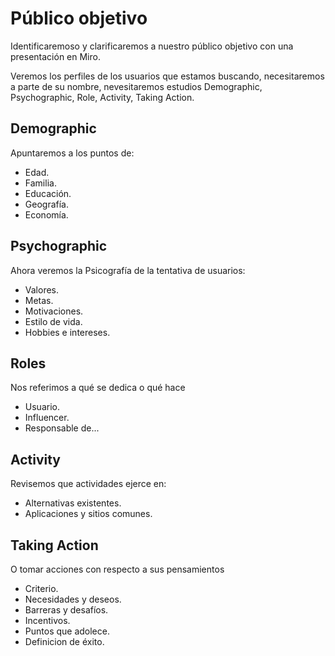 # Público objetivo

Identificaremoso y clarificaremos a nuestro público objetivo con una presentación en Miro.

Veremos los perfiles de los usuarios que estamos buscando, necesitaremos a parte de su nombre, nevesitaremos estudios Demographic, Psychographic, Role, Activity, Taking Action.

## Demographic
Apuntaremos a los puntos de:

* Edad.
* Familia.
* Educación.
* Geografía.
* Economía.

## Psychographic
Ahora veremos la Psicografía de la tentativa de usuarios:

* Valores.
* Metas.
* Motivaciones.
* Estilo de vida.
* Hobbies e intereses.

## Roles
Nos referimos a qué se dedica o qué hace

* Usuario.
* Influencer.
* Responsable de...

## Activity
Revisemos que actividades ejerce en:

* Alternativas existentes.
* Aplicaciones y sitios comunes. 

## Taking Action

O tomar acciones con respecto a sus pensamientos

* Criterio.
* Necesidades y deseos.
* Barreras y desafíos.
* Incentivos.
* Puntos que adolece.
* Definicion de éxito.







